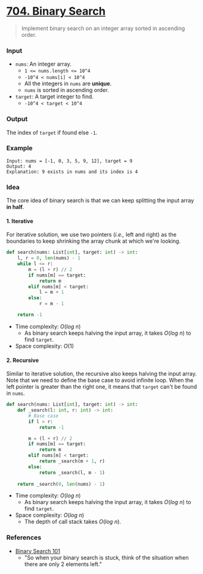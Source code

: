 # [704. Binary Search](https://leetcode.com/problems/binary-search/)
> Implement binary search on an integer array sorted in ascending order.
### Input
* `nums`: An integer array.
	* `1 <= nums.length <= 10^4`
	* `-10^4 < nums[i] < 10^4`
	* All the integers in `nums` are **unique**.
	* `nums` is sorted in ascending order.
* `target`: A target integer to find.
	* `-10^4 < target < 10^4`
### Output
The index of `target` if found else `-1`.
### Example
```
Input: nums = [-1, 0, 3, 5, 9, 12], target = 9
Output: 4
Explanation: 9 exists in nums and its index is 4
```
### Idea
The core idea of binary search is that we can keep splitting the input array **in half**.
#### 1. Iterative
For iterative solution, we use two pointers (*i.e.,* left and right) as the boundaries to keep shrinking the array chunk at which we're looking.
```python
def search(nums: List[int], target: int) -> int:
    l, r = 0, len(nums) - 1
    while l <= r:
        m = (l + r) // 2
        if nums[m] == target:
            return m
        elif nums[m] < target:
            l = m + 1
        else:
            r = m - 1

    return -1
```
* Time complexity: $O(log\ n)$
	* As binary search keeps halving the input array, it takes $O(log\ n)$ to find `target`.
* Space complexity: $O(1)$
#### 2. Recursive
Similar to iterative solution, the recursive also keeps halving the input array. Note that we need to define the base case to avoid infinite loop. When the left pointer is greater than the right one, it means that `target` can't be found in `nums`.
```python
def search(nums: List[int], target: int) -> int:
    def _search(l: int, r: int) -> int:
        # Base case
        if l > r:
            return -1

        m = (l + r) // 2
        if nums[m] == target:
            return m
        elif nums[m] < target:
            return _search(m + 1, r)
        else:
            return _search(l, m - 1)
        
    return _search(0, len(nums) - 1)
```
* Time complexity: $O(log\ n)$
	* As binary search keeps halving the input array, it takes $O(log\ n)$ to find `target`.
* Space complexity: $O(log\ n)$
	* The depth of call stack takes $O(log\ n)$.
### References
* [Binary Search 101](https://leetcode.com/problems/binary-search/solutions/423162/binary-search-101/)
	* "So when your binary search is stuck, think of the situation when there are only 2 elements left."